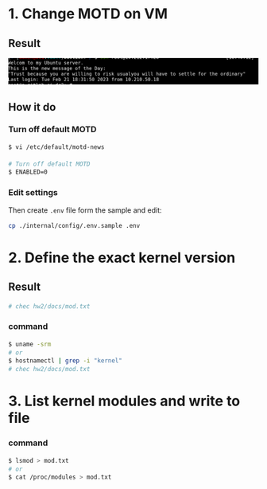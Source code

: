 
# 1. Change MOTD on VM
## Result
![Schema](docs/20230221_184121.png)

## How it do

### Turn off default MOTD
```bash
$ vi /etc/default/motd-news

# Turn off default MOTD
$ ENABLED=0
```
### Edit settings

Then create ``.env`` file form the sample and edit:
```bash
cp ./internal/config/.env.sample .env
```

# 2. Define the exact kernel version
## Result
```bash
# chec hw2/docs/mod.txt
```

### command
```bash
$ uname -srm
# or
$ hostnamectl | grep -i "kernel"
# chec hw2/docs/mod.txt
```

# 3. List kernel modules and write to file


### command
```bash
$ lsmod > mod.txt
# or
$ cat /proc/modules > mod.txt
```
